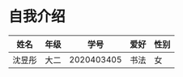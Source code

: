 # 自我介绍

| 姓名   | 年级 | 学号       | 爱好 | 性别 |
| ------ | ---- | ---------- | ---- | ---- |
| 沈昱彤 | 大二 | 2020403405 | 书法 | 女   |

